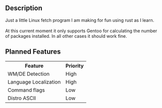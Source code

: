 <h2> Description </h2>
Just a little Linux fetch program I am making for fun using rust as I learn. <br>
<br>
At this current moment it only supports Gentoo for calculating the number of packages installed. In all other cases it should work fine.
<br>
<h2> Planned Features </h2>

<table>
  <tr>
    <th>Feature</th>
    <th>Priority</th>
  </tr>
  <tr>
    <td>WM/DE Detection</td>
    <td>High</td>
  </tr>
  <tr>
    <td>Language Localization</td>
    <td>High</td>
  </tr>
  <tr>
    <td>Command flags</td>
    <td>Low</td>
  </tr>
  <tr>
    <td>Distro ASCII</td>
    <td>Low</td>
  </tr>
</table>

